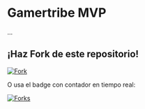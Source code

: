 # Gamertribe MVP

...

## ¡Haz Fork de este repositorio!

[![Fork](https://i.imgur.com/9BcJZyK.png)](https://github.com/Gamerzuggy/gamertribe-mvp/fork)

O usa el badge con contador en tiempo real:

[![Forks](https://img.shields.io/github/forks/Gamerzuggy/gamertribe-mvp?style=social)](https://github.com/Gamerzuggy/gamertribe-mvp/fork)
